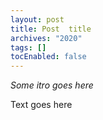 ```yaml
---
layout: post
title: Post  title
archives: "2020"
tags: []
tocEnabled: false
---
```

_Some itro goes here_

<!--more-->

Text goes here
